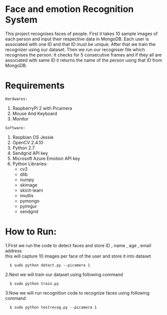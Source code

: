 # Face and emotion Recognition System

This project recognises faces of people. First it takes 10 sample images of each person and input their respective data in MongoDB. Each user is associated with one ID and that ID must be unique. After that we train the recognizer using our dataset. Then we run our recogniser file which recognises the person. It checks for 5 consecutive frames and if they all are associated with same ID it returns the name of the person using that ID from MongoDB.


# Requirements

`Hardwares:`
1. RaspberryPi 2 with Picamera                                                                                               
2. Mouse And Keyboard                                                                                                        
3. Monitor 

`Software:`                                                                                                                  
1. Raspbian OS Jessie                                                                                                        
2. OpenCV 2.4.10                                                                                                             
3. Python 2.7                                                                                                                
4. Sendgrid API key                                                                                                          
5. Microsoft Azure Emotion API key                                                                                           
6.  Python Libraries:                                                                                                        
    - cv2                                                                                                                     
    - dlib                                                                                                                    
    - numpy                                                                                                                   
    - skimage                                                                                                                 
    - skicit-learn                                                                                                             
    - imutlis                                                                                                                 
    - pymongo                                                                                                      
    - pyimgur                                                                                                                 
    - sendgrid                                                                                                                
# How to Run:                                                                                                                   

1.First we run the code to detect faces and store ID , name , age , email address                                               
  this will capture 10 images per face of the user and store it into dataset
  ```
    $ sudo python detect.py --picamera 1   
  ```
   
2.Next we will train our dataset using following command   
```
  $ sudo python train.py              
  ```
                                                                                                                               
3.Now we will run recognition code to recognize faces using following command             
```
  $ sudo python testrecog.py --picamera 1                                                                                       
```
